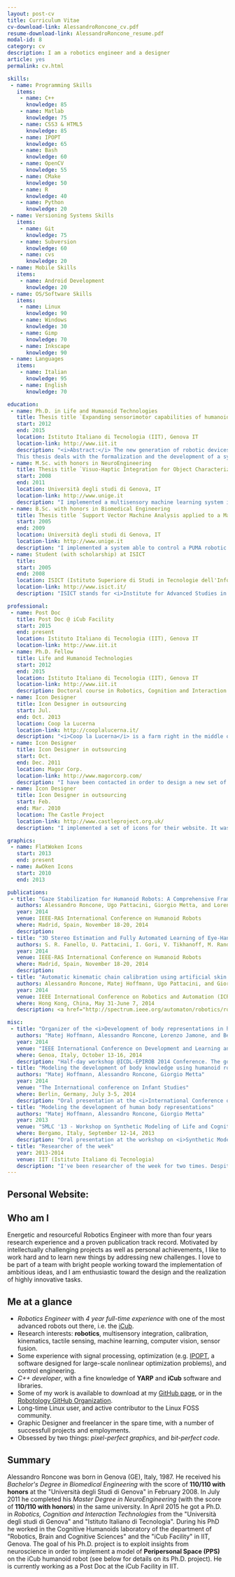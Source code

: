 ```yaml
---
layout: post-cv
title: Curriculum Vitae
cv-download-link: AlessandroRoncone_cv.pdf
resume-download-link: AlessandroRoncone_resume.pdf
modal-id: 8
category: cv
description: I am a robotics engineer and a designer
article: yes
permalink: cv.html

skills:
 - name: Programming Skills
   items:
    - name: C++
      knowledge: 85
    - name: Matlab
      knowledge: 75
    - name: CSS3 & HTML5
      knowledge: 85
    - name: IPOPT
      knowledge: 65
    - name: Bash
      knowledge: 60
    - name: OpenCV
      knowledge: 55
    - name: CMake
      knowledge: 50
    - name: R
      knowledge: 40
    - name: Python
      knowledge: 20
 - name: Versioning Systems Skills
   items:
    - name: Git
      knowledge: 75
    - name: Subversion
      knowledge: 60
    - name: cvs
      knowledge: 20
 - name: Mobile Skills
   items:
    - name: Android Development
      knowledge: 20
 - name: OS/Software Skills
   items: 
    - name: Linux
      knowledge: 90
    - name: Windows
      knowledge: 30
    - name: Gimp
      knowledge: 70
    - name: Inkscape
      knowledge: 90
 - name: Languages
   items:
    - name: Italian
      knowledge: 95
    - name: English
      knowledge: 70

education:
 - name: Ph.D. in Life and Humanoid Technologies
   title: Thesis title `Expanding sensorimotor capabilities of humanoid robots through multisensory integration. A study on the implementation of peripersonal space on the iCub.`
   start: 2012
   end: 2015
   location: Istituto Italiano di Tecnologia (IIT), Genova IT
   location-link: http://www.iit.it
   description: "<i>Abstract:</i> The new generation of robotic devices will require machines able to adequately perform rich interactions with objects -- and eventually humans -- in their environment. This aspect will prove fundamental in the context of moving robots from the controlled domains typical of a factory environment toward our -- much less structured -- everyday life. To this end, robots need the ability to express some sort of awareness of their body and their surroundings: instead of focusing exclusively on the end-effector as the only part that interacts with the environment, the robotic field needs to move toward a more distributed, decentralized representation of the self and the nearby space. More importantly, albeit a consistently improving technology, robotic systems are equipped with inherently faulty systems characterized by calibration and systematic errors that need to be effectively coped with.
   This thesis deals with the formalization and the development of a system able to let a humanoid robot learn a multisensory representation of the space around its body (or peripersonal space). The robot is equipped with a whole-body artificial skin and learns the consequences of its interaction with the self and the environment by means of a multisensory (tactile-motor and tactile-visual) representation. This results in the extension of the robot's tactile domain toward the nearby space, in such a way that it lets the robot to implicitly cope with modeling or calibration errors. Further, this representation is put under testing with a sensory-based guidance of the motor actions performed by the robot: that is, an avoidance and catching controller capable of using any body part in order to either prevent collision with or come into contact with incoming objects."
 - name: M.Sc. with honors in NeuroEngineering
   title: Thesis title `Visuo-Haptic Integration for Object Characterization in an Unstructured Environment`
   start: 2008
   end: 2011
   location: Università degli studi di Genova, IT
   location-link: http://www.unige.it
   description: "I implemented a multisensory machine learning system in order to improve the detection and the identification of objects in the iCub robot's workspace. Specifically, I implemented an SVM-based system able to integrate between the visual system and the haptic information coming from the F/T sensor of the iCub robot. The system proved to be successful in improving the vision-based detection of a set of objects by means of the haptic exploration of the same objects."
 - name: B.Sc. with honors in Biomedical Engineering
   title: Thesis title `Support Vector Machine Analysis applied to a Manipulator in a Non-Structured Environment`
   start: 2005
   end: 2009
   location: Università degli studi di Genova, IT
   location-link: http://www.unige.it
   description: "I implemented a system able to control a PUMA robotic arm and develop a goalkeeper-like behavior in an air hockey setup. The robot was using a supervised learning technique in order to understand which of the puck trajectories he previously experienced was scoring a point. Based on this, it learned the ability to prevent such points by predicting the final outcome of a trajectory given some initial acquisitions. Its success rate was beyond 95%."
 - name: Student (with scholarship) at ISICT
   title: 
   start: 2005
   end: 2008
   location: ISICT (Istituto Superiore di Studi in Tecnologie dell'Informazione e della Comunicazione)
   location-link: http://www.isict.it/
   description: "ISICT stands for <i>Institute for Advanced Studies in Information and Communication Technologies</i>. It is a consortium that integrates the courses provided by the University of Genoa with lessons held by industry leaders. The goal is to better prepare students for the labor market. To this end, I attended a number of additional courses ranging from <i>Marketing</i> to <i>Telecommunications</i> to <i>Aerospace Engineering</i>. I've been also selected for a scholarship, after a thorough examination (only three positions were available)."

professional:
 - name: Post Doc
   title: Post Doc @ iCub Facility
   start: 2015
   end: present
   location: Istituto Italiano di Tecnologia (IIT), Genova IT
   location-link: http://www.iit.it
 - name: Ph.D. Fellow
   title: Life and Humanoid Technologies
   start: 2012
   end: 2015
   location: Istituto Italiano di Tecnologia (IIT), Genova IT
   location-link: http://www.iit.it
   description: Doctoral course in Robotics, Cognition and Interaction Technologies. See the <i>`Education`</i> section above for details about my Ph.D. thesis.
 - name: Icon Designer
   title: Icon Designer in outsourcing
   start: Jul.
   end: Oct. 2013
   location: Coop la Lucerna
   location-link: http://cooplalucerna.it/
   description: "<i>Coop la Lucerna</i> is a farm right in the middle of Pianura Padana, IT. During the process of restructuring their online offerings, they contacted me in order to implemented a set of icons for their website. The icons were a set of 20 vegetables, rendered in a flat and minimal look."
 - name: Icon Designer
   title: Icon Designer in outsourcing
   start: Oct.
   end: Dec. 2011
   location: Magor Corp.
   location-link: http://www.magorcorp.com/
   description: "I have been contacted in order to design a new set of icons for their tele-collaboration software (it is basically a Skype-like alternative oriented toward telepresence and teleconference). I designed a total of 30 icons."
 - name: Icon Designer
   title: Icon Designer in outsourcing
   start: Feb.
   end: Mar. 2010
   location: The Castle Project
   location-link: http://www.castleproject.org.uk/
   description: "I implemented a set of icons for their website. It was a non-profit organization based in Edinburgh aimed toward taking care of drug- and alcohol- addicts, so I had some fun in designing some drug-related icons."

graphics:
 - name: FlatWoken Icons
   start: 2013
   end: present
 - name: AwOken Icons
   start: 2010
   end: 2013

publications:
 - title: "Gaze Stabilization for Humanoid Robots: A Comprehensive Framework"
   authors: Alessandro Roncone, Ugo Pattacini, Giorgio Metta, and Lorenzo Natale
   year: 2014
   venue: IEEE-RAS International Conference on Humanoid Robots
   where: Madrid, Spain, November 18-20, 2014
   description:
 - title: "3D Stereo Estimation and Fully Automated Learning of Eye-Hand Coordination in Humanoid Robots"
   authors: S. R. Fanello, U. Pattacini, I. Gori, V. Tikhanoff, M. Randazzo, A. Roncone, F. Odone, and G. Metta
   year: 2014
   venue: IEEE-RAS International Conference on Humanoid Robots
   where: Madrid, Spain, November 18-20, 2014
   description:
 - title: "Automatic kinematic chain calibration using artificial skin: self-touch in the iCub humanoid robot"
   authors: Alessandro Roncone, Matej Hoffmann, Ugo Pattacini, and Giorgio Metta
   year: 2014
   venue: IEEE International Conference on Robotics and Automation (ICRA)
   where: Hong Kong, China, May 31-June 7, 2014
   description: <a href="http://spectrum.ieee.org/automaton/robotics/robotics-software/video-friday-robot-racecar-kilobot-display-humanoid-skin" target="_blank">It was featured at the IEEE Spectrum Video Friday!</a>

misc:
 - title: "Organizer of the <i>Development of body representations in humans and robots</i> workshop"
   authors: "Matej Hoffmann, Alessandro Roncone, Lorenzo Jamone, and Beata Grzyb"
   year: 2014
   venue: "IEEE International Conference on Development and Learning and on Epigenetic Robotics"
   where: Genoa, Italy, October 13-16, 2014
   description: "Half-day workshop @ICDL-EPIROB 2014 Conference. The goal of the workshop was to <i>explore the possibility of robots developing models inspired by the mechanisms of human body representations</i>. In this way, they can on one hand become new modeling tools for empirical sciences - expanding the domain of computational modeling by anchoring it to the physical environment and a physical body. On the other hand, robot controllers endowed with multimodal whole-body awareness and plasticity typical of humans should give rise to - in robotics unprecedented - autonomy, robustness, and resilience."
 - title: "Modeling the development of body knowledge using humanoid robots"
   authors: "Matej Hoffmann, Alessandro Roncone, Giorgio Metta"
   year: 2014
   venue: "The International conference on Infant Studies"
   where: Berlin, Germany, July 3-5, 2014
   description: "Oral presentation at the <i>International Conference on Infant Studies</i>."
 - title: "Modeling the development of human body representations"
   authors: "Matej Hoffmann, Alessandro Roncone, Giorgio Metta"
   year: 2013
   venue: "SMLC '13 - Workshop on Synthetic Modeling of Life and Cognition: Open Questions"
   where: Bergamo, Italy, September 12-14, 2013
   description: "Oral presentation at the workshop on <i>Synthetic Modeling of Life and Cognition</i>: Open Questions."
 - title: "Researcher of the week"
   year: 2013-2014
   venue: IIT (Istituto Italiano di Tecnologia)
   description: "I've been researcher of the week for two times. Despite its name, this award is given very rarely to outstanding research performed in the iCub Facility at IIT."
---
```


<h2 class="only-print">Personal Website: <a href="http://alecive.github.io"></a></h2>

## Who am I

Energetic and resourceful Robotics Engineer with more than four years research experience and a proven publication track record. Motivated by intellectually challenging projects as well as personal achievements, I like to work hard and to learn new things by addressing new challenges. I love to be part of a team with bright people working toward the implementation of ambitious ideas, and I am enthusiastic toward the design and the realization of highly innovative tasks.

## Me at a glance

 * _Robotics Engineer_ with _4 year full-time experience_ with one of the most advanced robots out there, i.e. the [iCub](http://www.icub.org).
 * Research interests: **robotics**, multisensory integration, calibration, kinematics, tactile sensing, machine learning, computer vision, sensor fusion.
 * Some experience with signal processing, optimization (e.g. [IPOPT](https://projects.coin-or.org/Ipopt), a software designed for large-scale nonlinear optimization problems), and control engineering.
 * _C++ developer_, with a fine knowledge of **YARP** and **iCub** software and libraries.
 * Some of my work is available to download at my [GitHub page](http://github.com/alecive/), or in the [Robotology GitHub Organization](https://github.com/robotology).
 * Long-time Linux user, and active contributor to the Linux FOSS community.
 * Graphic Designer and freelancer in the spare time, with a number of successfull projects and employments.
 * Obsessed by two things: _pixel-perfect graphics_, and _bit-perfect code_.

## Summary

Alessandro Roncone was born in Genova (GE), Italy, 1987. He received his _Bachelor's Degree in Biomedical Engineering_ with the score of **110/110 with honors** at the "Università degli Studi di Genova" in February 2008. In July 2011 he completed his _Master Degree in NeuroEngineering_ (with the score of **110/110 with honors**) in the same university. In April 2015 he got a Ph.D. in _Robotics, Cognition and Interaction Technologies_ from the "Università degli studi di Genova" and "Istituto Italiano di Tecnologia". During his PhD he worked in the Cognitive Humanoids laboratory of the department of "Robotics, Brain and Cognitive Sciences" and the "iCub Facility" in IIT, Genova. The goal of his Ph.D. project is to exploit insights from neuroscience in order to implement a model of **Peripersonal Space (PPS)** on the iCub humanoid robot (see below for details on its Ph.D. project). 
He is currently working as a Post Doc at the iCub Facility in IIT.

